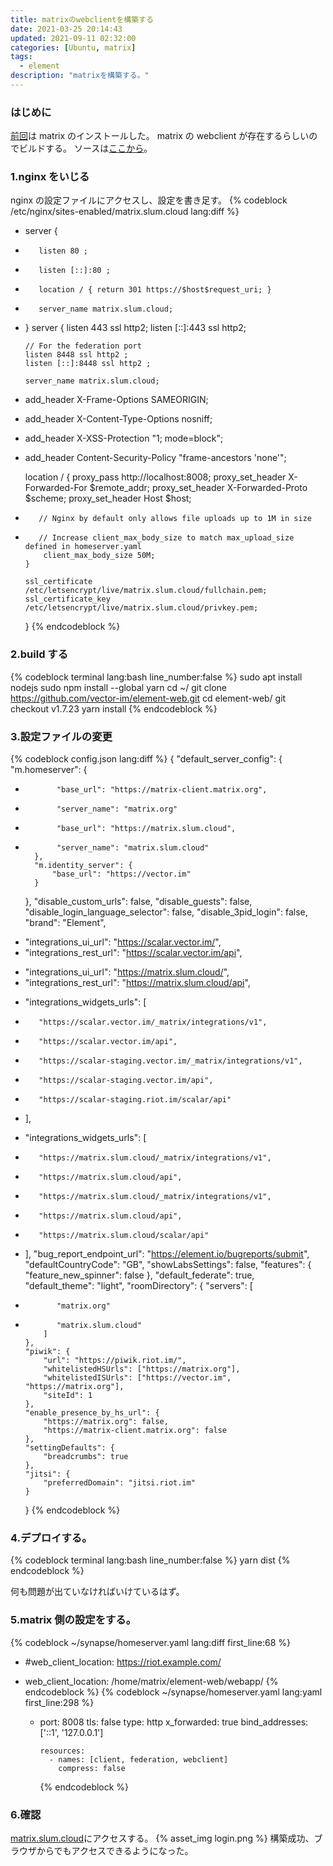 ```yaml
---
title: matrixのwebclientを構築する
date: 2021-03-25 20:14:43
updated: 2021-09-11 02:32:00
categories: [Ubuntu, matrix]
tags:
  - element
description: "matrixを構築する。"
---
```


### はじめに

[前回](https://blog.slum.cloud/2021/03/24/install-matrix/)は matrix のインストールした。
matrix の webclient が存在するらしいのでビルドする。
ソースは[ここから](https://github.com/vector-im/element-web)。

<!-- more -->
<!-- toc -->

### 1.nginx をいじる

nginx の設定ファイルにアクセスし、設定を書き足す。
{% codeblock /etc/nginx/sites-enabled/matrix.slum.cloud lang:diff %}

- server {
-        listen 80 ;
-        listen [::]:80 ;
-        location / { return 301 https://$host$request_uri; }
-        server_name matrix.slum.cloud;
- }
  server {
  listen 443 ssl http2;
  listen [::]:443 ssl http2;

      // For the federation port
      listen 8448 ssl http2 ;
      listen [::]:8448 ssl http2 ;

      server_name matrix.slum.cloud;

- add_header X-Frame-Options SAMEORIGIN;
- add_header X-Content-Type-Options nosniff;
- add_header X-XSS-Protection "1; mode=block";
- add_header Content-Security-Policy "frame-ancestors 'none'";


    location / {
        proxy_pass http://localhost:8008;
        proxy_set_header X-Forwarded-For $remote_addr;
        proxy_set_header X-Forwarded-Proto $scheme;
        proxy_set_header Host $host;

-        // Nginx by default only allows file uploads up to 1M in size
-        // Increase client_max_body_size to match max_upload_size defined in homeserver.yaml
          client_max_body_size 50M;
      }

      ssl_certificate /etc/letsencrypt/live/matrix.slum.cloud/fullchain.pem;
      ssl_certificate_key /etc/letsencrypt/live/matrix.slum.cloud/privkey.pem;

  }
  {% endcodeblock %}

### 2.build する

{% codeblock terminal lang:bash line_number:false %}
sudo apt install nodejs
sudo npm install --global yarn
cd ~/
git clone https://github.com/vector-im/element-web.git
cd element-web/
git checkout v1.7.23
yarn install
{% endcodeblock %}

### 3.設定ファイルの変更

{% codeblock config.json lang:diff %}
{
"default_server_config": {
"m.homeserver": {

-            "base_url": "https://matrix-client.matrix.org",
-            "server_name": "matrix.org"

*            "base_url": "https://matrix.slum.cloud",
*            "server_name": "matrix.slum.cloud"
        },
        "m.identity_server": {
            "base_url": "https://vector.im"
        }
  },
  "disable_custom_urls": false,
  "disable_guests": false,
  "disable_login_language_selector": false,
  "disable_3pid_login": false,
  "brand": "Element",

- "integrations_ui_url": "https://scalar.vector.im/",
- "integrations_rest_url": "https://scalar.vector.im/api",

* "integrations_ui_url": "https://matrix.slum.cloud/",
* "integrations_rest_url": "https://matrix.slum.cloud/api",

- "integrations_widgets_urls": [
-        "https://scalar.vector.im/_matrix/integrations/v1",
-        "https://scalar.vector.im/api",
-        "https://scalar-staging.vector.im/_matrix/integrations/v1",
-        "https://scalar-staging.vector.im/api",
-        "https://scalar-staging.riot.im/scalar/api"
- ],

* "integrations_widgets_urls": [
*        "https://matrix.slum.cloud/_matrix/integrations/v1",
*        "https://matrix.slum.cloud/api",
*        "https://matrix.slum.cloud/_matrix/integrations/v1",
*        "https://matrix.slum.cloud/api",
*        "https://matrix.slum.cloud/scalar/api"
* ],
  "bug_report_endpoint_url": "https://element.io/bugreports/submit",
  "defaultCountryCode": "GB",
  "showLabsSettings": false,
  "features": {
  "feature_new_spinner": false
  },
  "default_federate": true,
  "default_theme": "light",
  "roomDirectory": {
  "servers": [

-            "matrix.org"

*            "matrix.slum.cloud"
          ]
      },
      "piwik": {
          "url": "https://piwik.riot.im/",
          "whitelistedHSUrls": ["https://matrix.org"],
          "whitelistedISUrls": ["https://vector.im", "https://matrix.org"],
          "siteId": 1
      },
      "enable_presence_by_hs_url": {
          "https://matrix.org": false,
          "https://matrix-client.matrix.org": false
      },
      "settingDefaults": {
          "breadcrumbs": true
      },
      "jitsi": {
          "preferredDomain": "jitsi.riot.im"
      }
  }
  {% endcodeblock %}

### 4.デプロイする。

{% codeblock terminal lang:bash line_number:false %}
yarn dist
{% endcodeblock %}

何も問題が出ていなければいけているはず。

### 5.matrix 側の設定をする。

{% codeblock ~/synapse/homeserver.yaml lang:diff first_line:68 %}

- #web_client_location: https://riot.example.com/

* web_client_location: /home/matrix/element-web/webapp/
  {% endcodeblock %}
  {% codeblock ~/synapse/homeserver.yaml lang:yaml first_line:298 %}

  - port: 8008
    tls: false
    type: http
    x_forwarded: true
    bind_addresses: ['::1', '127.0.0.1']

        resources:
          - names: [client, federation, webclient]
            compress: false

    {% endcodeblock %}

### 6.確認

[matrix.slum.cloud](https://matrix.slum.cloud)にアクセスする。
{% asset_img login.png %}
構築成功、ブラウザからでもアクセスできるようになった。
